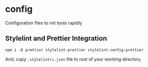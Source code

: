 # config

Configuration files to init tools rapidly

## Stylelint and Prettier Integration

`npm i -D prettier stylelint-prettier stylelint-config-prettier`

And, copy `.stylelintrc.json` file to root of your working directory
